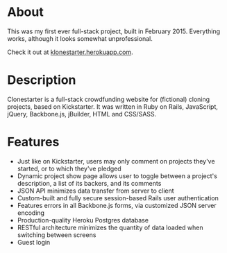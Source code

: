 # About

This was my first ever full-stack project, built in February 2015. Everything 
works, although it looks somewhat unprofessional.

Check it out at 
[klonestarter.herokuapp.com](https://klonestarter.herokuapp.com).

# Description

Clonestarter is a full-stack crowdfunding website for (fictional) cloning 
projects, based on Kickstarter. It was written in Ruby on Rails, JavaScript, 
jQuery, Backbone.js, jBuilder, HTML and CSS/SASS.

# Features

- Just like on Kickstarter, users may only comment on projects they've started, 
or to which they've pledged
- Dynamic project show page allows user to toggle between a project's 
description, a list of its backers, and its comments
- JSON API minimizes data transfer from server to client
- Custom-built and fully secure session-based Rails user authentication
- Features errors in all Backbone.js forms, via customized JSON server encoding
- Production-quality Heroku Postgres database
- RESTful architecture minimizes the quantity of data loaded when switching 
between screens
- Guest login
